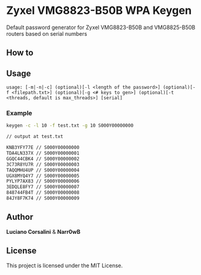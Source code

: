 # Zyxel VMG8823-B50B WPA Keygen

Default password generator for Zyxel VMG8823-B50B and VMG8825-B50B routers based on serial numbers

## How to

## Usage

```
usage: [-m|-n|-c] (optional)[-l <length of the password>] (optional)[-f <filepath.txt>] (optional)[-g <# keys to gen>] (optional)[-t <threads, default is max_threads>] [serial]
```

### Example

```bash
keygen -c -l 10 -f test.txt -g 10 S000Y00000000

// output at test.txt

KNB3YFY77E // S000Y00000000
TDA4LN337X // S000Y00000001
GGQC44CBK4 // S000Y00000002
3C73R8YU7R // S000Y00000003
TAQQMHU4UP // S000Y00000004
UGX8MYQ4Y7 // S000Y00000005
PYLYP7AX83 // S000Y00000006
3EDQLE8FY7 // S000Y00000007
848744FB4T // S000Y00000008
84JY8F7K74 // S000Y00000009
```

## Author

**Luciano Corsalini** & **Narr0wB**

## License

This project is licensed under the MIT License.
